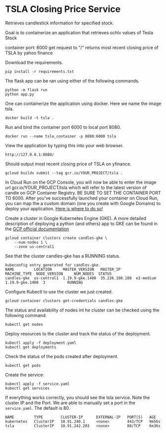 # TSLA Closing Price Service
Retrieves candlestick information for specified stock.

Goal is to containerize an application that retrieves ochlv values of Tesla Stock 


container port: 6000
get request to "/" returns most recent closing price of TSLA by yahoo finance 

Download the requirements.
```
pip install -r requirements.txt
```
The flask app can be ran using either of the following commands.
```
python -m flask run
python app.py
```
One can containerize the application using docker. Here we name the image tsla.
```
docker build -t tsla .
```
Run and bind the container port 6000 to local port 8080.
```
docker run --name tsla_container -p 8080:6000 tsla
```
View the application by typing this into your web browser.
```
http://127.0.0.1:8080/
```
Should output most recent closing price of TSLA on yfinance.

```
gcloud builds submit --tag gcr.io/YOUR_PROJECT/tsla .
```
In Cloud Run on the GCP Console, you will now be able to enter the image url gcr.io/YOUR_PROJECT/tsla which will refer to the latest version of candle on GCP Container Registry. BE SURE TO SET THE CONTAINER PORT TO 6000. After you've successfully launched your container on Cloud Run, you can map the a custom domain (one you create with Google Domains) to deploy your application. [Here is where to do so!](https://console.cloud.google.com/run/domains?_ga=2.213771028.1062364257.1622766654-335875042.1622766654)

Create a cluster in Google Kubernetes Engine (GKE).
A more detailed description of deploying a python (and others) app to GKE can be found in the [GCP official documentation](https://cloud.google.com/kubernetes-engine/docs/quickstarts/deploying-a-language-specific-app) 

```
gcloud container clusters create candles-gke \
    --num-nodes 1 \
    --zone us-central1
```

See that the cluster candles-gke has a RUNNING status.
```
kubeconfig entry generated for candles-gke.
NAME         LOCATION     MASTER_VERSION   MASTER_IP       MACHINE_TYPE  NODE_VERSION     NUM_NODES  STATUS
candles-gke  us-central1  1.19.9-gke.1400  35.226.100.180  e2-medium     1.19.9-gke.1400  3          RUNNING
```

Configure Kubectl to use the cluster we just created.
```
gcloud container clusters get-credentials candles-gke
```

The status and availability of nodes int he cluster can be checked using the following command:
```
kubectl get nodes
```
Deploy resources to the cluster and track the status of the deployment.
```
kubectl apply -f deployment.yaml
kubectl get deployments
```
Check the status of the pods created after deployment.
```
kubectl get pods
```

Create the service:
```
kubectl apply -f service.yaml
kubectl get services
```
If everything works correctly, you should see the tsla service. Note the cluster IP and the Port. We are able to manually set a port in the `service.yaml`. The default is 80.

```
NAME         TYPE        CLUSTER-IP      EXTERNAL-IP   PORT(S)   AGE
kubernetes   ClusterIP   10.91.240.1     <none>        443/TCP   9m56s
tsla         ClusterIP   10.91.242.203   <none>        80/TCP    6m36s
```


